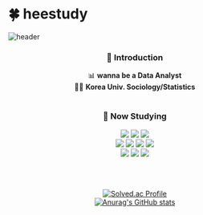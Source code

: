 # :four_leaf_clover: heestudy

![header](https://capsule-render.vercel.app/api?type=slice&color=timeAuto&height=200&section=header&text=Hello%20I'm%20HeeJun&fontAlign=70&fontAlignY=20&fontSize=40&&rotate=10)


<div align="center">
  
  ### :raised_hands: Introduction
  :bar_chart: **wanna be a Data Analyst**<br>
  👨‍🎓 **Korea Univ. Sociology/Statistics**
  <br><br>

  ### :pencil: Now Studying 
  <img src="https://img.shields.io/badge/Python-3776AB?style=flat&logo=Python&logoColor=white"/> <img src="https://img.shields.io/badge/R-276DC3?style=flat&logo=R&logoColor=white"/> <img src="https://img.shields.io/badge/MySQL-4479A1?style=flat&logo=MySQL&logoColor=white"/><br>
  <img src="https://img.shields.io/badge/Git-F05032?style=flat&logo=Git&logoColor=white"/> <img src="https://img.shields.io/badge/scikit-learn-F7931E?style=flat&logo=scikit-learn&logoColor=white"/> <img src="https://img.shields.io/badge/TensorFlow-FF6F00?style=flat&logo=TensorFlow&logoColor=white"/> <img src="https://img.shields.io/badge/PyTorch-EE4C2C?style=flat&logo=PyTorch&logoColor=white"/><br>
    <img src="https://img.shields.io/badge/HTML5-E34F26?style=flat&logo=HTML5&logoColor=white"/> <img src="https://img.shields.io/badge/CSS3-1572B6?style=flat&logo=CSS3&logoColor=white"/> <img src="https://img.shields.io/badge/JavaScript-F7DF1E?style=flat&logo=JavaScript&logoColor=white"/>


  <br/><br/>

  [![Solved.ac Profile](http://mazassumnida.wtf/api/generate_badge?boj=anthjoon11)](https://solved.ac/heestogram)<br/>
  [![Anurag's GitHub stats](https://github-readme-stats.vercel.app/api?username=heestogram)](https://github.com/heestogram/github-readme-stats)
  
</div>
